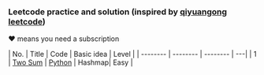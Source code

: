 ### Leetcode practice and solution (inspired by [qiyuangong leetcode](https://github.com/qiyuangong/leetcode))
♥ means you need a subscription

| No. | Title | Code | Basic idea | Level |
| -------- | -------- | -------- | ---|
| 1     | [Two Sum](https://leetcode.com/problems/two-sum/)     | [Python](https://github.com/Anch9999/leetcode/python/0001_two_sum.py)  | Hashmap| Easy |
